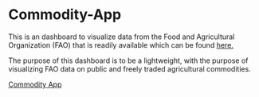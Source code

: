 # Commodity-App

This is an dashboard to visualize data from the Food and Agricultural Organization (FAO) that is readily available which can be found [here.](https://www.fao.org/faostat/en/#data/QCL)

The purpose of this dashboard is to be a lightweight, with the purpose of visualizing FAO data on public and freely traded agricultural commodities.

[Commodity App](https://jamesapps.shinyapps.io/Commodities/)
